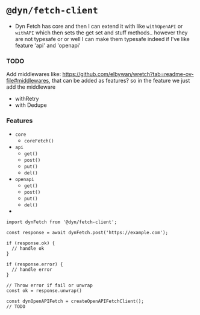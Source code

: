 # `@dyn/fetch-client`

- Dyn Fetch has core and then I can extend it with like `withOpenAPI` or `withAPI`
  which then sets the get set and stuff methods.. however they are not typesafe or
  or well I can make them typesafe indeed if I've like feature 'api' and 'openapi'

### TODO
Add middlewares like: https://github.com/elbywan/wretch?tab=readme-ov-file#middlewares,
that can be added as features? so in the feature we just add the middleware
- withRetry
- with Dedupe

### Features

- `core`
  - `coreFetch()`
- `api`
  - `get()`
  - `post()`
  - `put()`
  - `del()`
- `openapi`
  - `get()`
  - `post()`
  - `put()`
  - `del()`
-

```
import dynFetch from '@dyn/fetch-client';

const response = await dynFetch.post('https://example.com');

if (response.ok) {
  // handle ok
}

if (response.error) {
  // handle error
}

// Throw error if fail or unwrap
const ok = response.unwrap()

const dynOpenAPIFetch = createOpenAPIFetchClient();
// TODO




```
